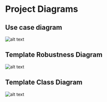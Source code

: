 # Project Diagrams

## Use case diagram

![alt text](../parking-project-uml/drawio/parking-project-usecase-drawio-png.png "Figure eparking-project-usecase-drawio-png.png")

## Template Robustness Diagram 

![alt text](../parking-project-uml/drawio/parkingproject-robustness-diagram-drawio-png.png "Figure parkingproject-robustness-diagram-drawio-png.png")

## Template Class Diagram

![alt text](../exampleproject-uml/images/exampleprojectClassDiagram.png "Figure exampleprojectClassDiagram.png")

